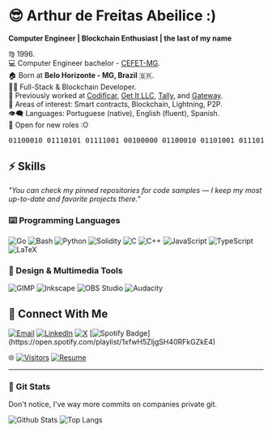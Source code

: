 # 😎 Arthur de Freitas Abeilice :)
**Computer Engineer | Blockchain Enthusiast | the last of my name**
<!--
```c
#include <stdio.h>
void binary_to_text() {
    char *s = "01100010 01110101 01111001 00100000 01100010 01101001 01110100 01100011 01101111 01101001 01101110";
    while (*s) {
        char c = 0;
        for (int i = 0; i < 8; i++) c = (c << 1) | (*s++ - '0');
        putchar(c);
        if (*s) s++;
    }
}
int main() { binary_to_text(); return 0; }
```
-->
♍ 1996.  
💻 Computer Engineer bachelor - [CEFET-MG](https://www.cefetmg.br).  
🏠 Born at __Belo Horizonte - MG, Brazil__ 🇧🇷.  
👨‍💻 Full-Stack & Blockchain Developer.  
💸 Previously worked at [Codificar](https://codificar.com.br), [Get It LLC](https://get.it), [Tally](https://tally.xyz), and [Gateway](https://gateway.fm).  
🔭 Areas of interest: Smart contracts, Blockchain, Lightning, P2P.  
👁️‍🗨️ Languages: Portuguese (native), English (fluent), Spanish.  
🍕 Open for new roles :O  

<!-- 😎 Hobbies: 📖📚 Reading and 🍳🔪 Cooking (I know how to make Pizza). -->
<!--  💬 Learning Arabic. `لسَّلَامُ عَلَيْكُمْ` and ukrainian `привіт`<br/>-->
<!-- 💼 Now on board of as Blockchain Engineer.</br> -->
<pre>01100010 01110101 01111001 00100000 01100010 01101001 01110100 01100011 01101111 01101001 01101110</pre>

## ⚡ Skills

*"You can check my pinned repositories for code samples — I keep my most up-to-date and favorite projects there."*  

### ⌨️ Programming Languages
![Go](https://img.shields.io/badge/-Go-00ADD8?style=for-the-badge&logo=go&logoColor=white) 
![Bash](https://img.shields.io/badge/-Bash-4EAA25?style=for-the-badge&logo=gnu-bash&logoColor=white)
![Python](https://img.shields.io/badge/-Python-3776AB?style=for-the-badge&logo=python&logoColor=white)
![Solidity](https://img.shields.io/badge/-Solidity-363636?style=for-the-badge&logo=solidity&logoColor=white)
![C](https://img.shields.io/badge/-C-A8B9CC?style=for-the-badge&logo=c&logoColor=white)
![C++](https://img.shields.io/badge/-C++-00599C?style=for-the-badge&logo=c%2B%2B&logoColor=white)
![JavaScript](https://img.shields.io/badge/-JavaScript-F7DF1E?style=for-the-badge&logo=javascript&logoColor=black)
![TypeScript](https://img.shields.io/badge/-TypeScript-3178C6?style=for-the-badge&logo=typescript&logoColor=white)
![LaTeX](https://img.shields.io/badge/-LaTeX-008080?style=for-the-badge&logo=latex&logoColor=white)

### 🎨 Design & Multimedia Tools
![GIMP](https://img.shields.io/badge/-GIMP-5C5543?style=for-the-badge&logo=gimp&logoColor=white)
![Inkscape](https://img.shields.io/badge/-Inkscape-000000?style=for-the-badge&logo=inkscape&logoColor=white)
![OBS Studio](https://img.shields.io/badge/-OBS-302E31?style=for-the-badge&logo=obsstudio&logoColor=white)
![Audacity](https://img.shields.io/badge/-Audacity-0000CC?style=for-the-badge&logo=audacity&logoColor=white)

## 📍 Connect With Me

[![Email](https://img.shields.io/badge/-Email-2B3137?style=for-the-badge&logo=protonmail)](mailto:arthurabelice@hotmail.com)
[![LinkedIn](https://img.shields.io/badge/-LinkedIn-0077B5?style=for-the-badge&logo=linkedin&logoColor=white)](https://www.linkedin.com/in/arthur-abeilice/)
[![X](https://img.shields.io/badge/-@afa7789-000000?style=for-the-badge&logo=x&logoColor=white)](https://x.com/afa7789)
[![Spotify Badge](https://img.shields.io/badge/-Brazilian%20Playlist-1DB954?style=flat-square&logo=Spotify&logoColor=white&link=[mailto:arthurabeilice@hotmail.com](https://open.spotify.com/playlist/1xfwH5ZljgSH40RFkGZkE4))](https://open.spotify.com/playlist/1xfwH5ZljgSH40RFkGZkE4)

🌐
[![Visitors](https://visitor-badge.laobi.icu/badge?page_id=afa7789.afa7789)](https://github.com/afa7789)
[![Resume](https://img.shields.io/badge/-Download_Resume-2B3137?style=flat&logo=adobe-acrobat-reader)](https://github.com/afa7789/afa7789/raw/regs/heads/main/Resume.pdf)

<!--
![Bitcoin](https://img.shields.io/badge/-Bitcoin-black?style=for-the-badge&logo=bitcoin)
![Ethereum](https://img.shields.io/badge/-Ethereum-black?style=for-the-badge&logo=Ethereum)
![Monero](https://img.shields.io/badge/-Monero-black?style=for-the-badge&logo=monero&logoColor=white)
-->
---------------------

### 🧿 Git Stats

Don't notice, I've way more commits on companies private git.

![Github Stats](https://github-readme-stats.vercel.app/api?username=afa7789&count_private=true&show_icons=true)
![Top Langs](https://github-readme-stats.vercel.app/api/top-langs/?username=afa7789&exclude_repo=meow-au-cefet-games,college-python-showcase,TP_JogosDigitais,Compiladores,laravue-login-template,cefet-games-classes&layout=compact)


